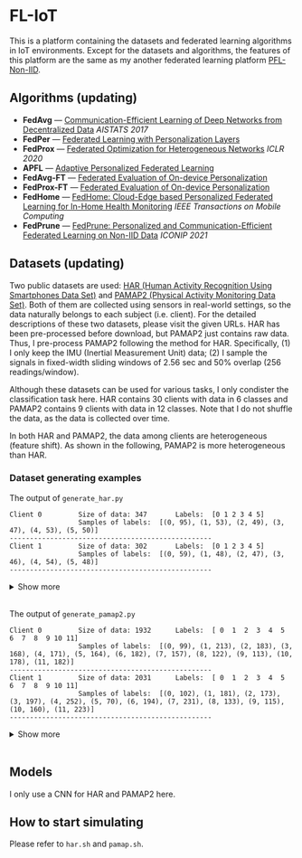 # FL-IoT
This is a platform containing the datasets and federated learning algorithms in IoT environments. Except for the datasets and algorithms, the features of this platform are the same as my another federated learning platform [PFL-Non-IID](https://github.com/TsingZ0/PFL-Non-IID). 


## Algorithms (updating)
- **FedAvg** — [Communication-Efficient Learning of Deep Networks from Decentralized Data](https://arxiv.org/abs/1602.05629) *AISTATS 2017*
- **FedPer** — [Federated Learning with Personalization Layers](https://arxiv.org/pdf/1912.00818.pdf)
- **FedProx** — [Federated Optimization for Heterogeneous Networks](https://openreview.net/pdf?id=SkgwE5Ss3N) *ICLR 2020*
- **APFL** — [Adaptive Personalized Federated Learning](https://arxiv.org/pdf/2003.13461.pdf)
- **FedAvg-FT** — [Federated Evaluation of On-device Personalization](https://arxiv.org/pdf/1910.10252.pdf)
- **FedProx-FT** — [Federated Evaluation of On-device Personalization](https://arxiv.org/pdf/1910.10252.pdf)
- **FedHome** — [FedHome: Cloud-Edge based Personalized Federated Learning for In-Home Health Monitoring](https://ieeexplore.ieee.org/abstract/document/9296274?casa_token=TlOJ9dKfU0IAAAAA:1Pt_76jE1d0OcbREzAatozlHmfCoxuNNb7tAgsezomR4kr1u564j4KW19TzxPagB64_MoNE) *IEEE Transactions on Mobile Computing*
- **FedPrune** — [FedPrune: Personalized and Communication-Efficient Federated Learning on Non-IID Data](https://link.springer.com/chapter/10.1007/978-3-030-92307-5_50) *ICONIP 2021*


## Datasets (updating)
Two public datasets are used: [HAR (Human Activity Recognition Using Smartphones Data Set)](https://archive.ics.uci.edu/ml/datasets/human+activity+recognition+using+smartphones) and [PAMAP2 (Physical Activity Monitoring Data Set)](http://archive.ics.uci.edu/ml/datasets/pamap2+physical+activity+monitoring). Both of them are collected using sensors in real-world settings, so the data naturally belongs to each subject (i.e. client). For the detailed descriptions of these two datasets, please visit the given URLs. HAR has been pre-processed before download, but PAMAP2 just contains raw data. Thus, I pre-process PAMAP2 following the method for HAR. Specifically, (1) I only keep the IMU (Inertial Measurement Unit) data; (2) I sample the signals in fixed-width sliding windows of 2.56 sec and 50% overlap (256 readings/window). 

Although these datasets can be used for various tasks, I only condister the classification task here. HAR contains 30 clients with data in 6 classes and PAMAP2 contains 9 clients with data in 12 classes. Note that I do not shuffle the data, as the data is collected over time. 

In both HAR and PAMAP2, the data among clients are heterogeneous (feature shift). As shown in the following, PAMAP2 is more heterogeneous than HAR. 

### Dataset generating examples
The output of `generate_har.py`
```
Client 0         Size of data: 347       Labels:  [0 1 2 3 4 5]
                 Samples of labels:  [(0, 95), (1, 53), (2, 49), (3, 47), (4, 53), (5, 50)]
--------------------------------------------------
Client 1         Size of data: 302       Labels:  [0 1 2 3 4 5]
                 Samples of labels:  [(0, 59), (1, 48), (2, 47), (3, 46), (4, 54), (5, 48)]
--------------------------------------------------
```
<details>
    <summary>Show more</summary>
    Client 2         Size of data: 341       Labels:  [0 1 2 3 4 5]
                    Samples of labels:  [(0, 58), (1, 59), (2, 49), (3, 52), (4, 61), (5, 62)]
    --------------------------------------------------
    Client 3         Size of data: 317       Labels:  [0 1 2 3 4 5]
                    Samples of labels:  [(0, 60), (1, 52), (2, 45), (3, 50), (4, 56), (5, 54)]
    --------------------------------------------------
    Client 4         Size of data: 302       Labels:  [0 1 2 3 4 5]
                    Samples of labels:  [(0, 56), (1, 47), (2, 47), (3, 44), (4, 56), (5, 52)]
    --------------------------------------------------
    Client 5         Size of data: 325       Labels:  [0 1 2 3 4 5]
                    Samples of labels:  [(0, 57), (1, 51), (2, 48), (3, 55), (4, 57), (5, 57)]
    --------------------------------------------------
    Client 6         Size of data: 308       Labels:  [0 1 2 3 4 5]
                    Samples of labels:  [(0, 57), (1, 51), (2, 47), (3, 48), (4, 53), (5, 52)]
    --------------------------------------------------
    Client 7         Size of data: 281       Labels:  [0 1 2 3 4 5]
                    Samples of labels:  [(0, 48), (1, 41), (2, 38), (3, 46), (4, 54), (5, 54)]
    --------------------------------------------------
    Client 8         Size of data: 288       Labels:  [0 1 2 3 4 5]
                    Samples of labels:  [(0, 52), (1, 49), (2, 42), (3, 50), (4, 45), (5, 50)]
    --------------------------------------------------
    Client 9         Size of data: 294       Labels:  [0 1 2 3 4 5]
                    Samples of labels:  [(0, 53), (1, 47), (2, 38), (3, 54), (4, 44), (5, 58)]
    --------------------------------------------------
    Client 10        Size of data: 316       Labels:  [0 1 2 3 4 5]
                    Samples of labels:  [(0, 59), (1, 54), (2, 46), (3, 53), (4, 47), (5, 57)]
    --------------------------------------------------
    Client 11        Size of data: 320       Labels:  [0 1 2 3 4 5]
                    Samples of labels:  [(0, 50), (1, 52), (2, 46), (3, 51), (4, 61), (5, 60)]
    --------------------------------------------------
    Client 12        Size of data: 327       Labels:  [0 1 2 3 4 5]
                    Samples of labels:  [(0, 57), (1, 55), (2, 47), (3, 49), (4, 57), (5, 62)]
    --------------------------------------------------
    Client 13        Size of data: 323       Labels:  [0 1 2 3 4 5]
                    Samples of labels:  [(0, 59), (1, 54), (2, 45), (3, 54), (4, 60), (5, 51)]
    --------------------------------------------------
    Client 14        Size of data: 328       Labels:  [0 1 2 3 4 5]
                    Samples of labels:  [(0, 54), (1, 48), (2, 42), (3, 59), (4, 53), (5, 72)]
    --------------------------------------------------
    Client 15        Size of data: 366       Labels:  [0 1 2 3 4 5]
                    Samples of labels:  [(0, 51), (1, 51), (2, 47), (3, 69), (4, 78), (5, 70)]
    --------------------------------------------------
    Client 16        Size of data: 368       Labels:  [0 1 2 3 4 5]
                    Samples of labels:  [(0, 61), (1, 48), (2, 46), (3, 64), (4, 78), (5, 71)]
    --------------------------------------------------
    Client 17        Size of data: 364       Labels:  [0 1 2 3 4 5]
                    Samples of labels:  [(0, 56), (1, 58), (2, 55), (3, 57), (4, 73), (5, 65)]
    --------------------------------------------------
    Client 18        Size of data: 360       Labels:  [0 1 2 3 4 5]
                    Samples of labels:  [(0, 52), (1, 40), (2, 39), (3, 73), (4, 73), (5, 83)]
    --------------------------------------------------
    Client 19        Size of data: 354       Labels:  [0 1 2 3 4 5]
                    Samples of labels:  [(0, 51), (1, 51), (2, 45), (3, 66), (4, 73), (5, 68)]
    --------------------------------------------------
    Client 20        Size of data: 408       Labels:  [0 1 2 3 4 5]
                    Samples of labels:  [(0, 52), (1, 47), (2, 45), (3, 85), (4, 89), (5, 90)]
    --------------------------------------------------
    Client 21        Size of data: 321       Labels:  [0 1 2 3 4 5]
                    Samples of labels:  [(0, 46), (1, 42), (2, 36), (3, 62), (4, 63), (5, 72)]
    --------------------------------------------------
    Client 22        Size of data: 372       Labels:  [0 1 2 3 4 5]
                    Samples of labels:  [(0, 59), (1, 51), (2, 54), (3, 68), (4, 68), (5, 72)]
    --------------------------------------------------
    Client 23        Size of data: 381       Labels:  [0 1 2 3 4 5]
                    Samples of labels:  [(0, 58), (1, 59), (2, 55), (3, 68), (4, 69), (5, 72)]
    --------------------------------------------------
    Client 24        Size of data: 409       Labels:  [0 1 2 3 4 5]
                    Samples of labels:  [(0, 74), (1, 65), (2, 58), (3, 65), (4, 74), (5, 73)]
    --------------------------------------------------
    Client 25        Size of data: 392       Labels:  [0 1 2 3 4 5]
                    Samples of labels:  [(0, 59), (1, 55), (2, 50), (3, 78), (4, 74), (5, 76)]
    --------------------------------------------------
    Client 26        Size of data: 376       Labels:  [0 1 2 3 4 5]
                    Samples of labels:  [(0, 57), (1, 51), (2, 44), (3, 70), (4, 80), (5, 74)]
    --------------------------------------------------
    Client 27        Size of data: 382       Labels:  [0 1 2 3 4 5]
                    Samples of labels:  [(0, 54), (1, 51), (2, 46), (3, 72), (4, 79), (5, 80)]
    --------------------------------------------------
    Client 28        Size of data: 344       Labels:  [0 1 2 3 4 5]
                    Samples of labels:  [(0, 53), (1, 49), (2, 48), (3, 60), (4, 65), (5, 69)]
    --------------------------------------------------
    Client 29        Size of data: 383       Labels:  [0 1 2 3 4 5]
                    Samples of labels:  [(0, 65), (1, 65), (2, 62), (3, 62), (4, 59), (5, 70)]
    --------------------------------------------------
    Total number of samples: 10299
    The number of train samples: [260, 226, 255, 237, 226, 243, 231, 210, 216, 220, 237, 240, 245, 242, 246, 274, 276, 273, 270, 265, 306, 240, 279, 285, 306, 294, 282, 286, 258, 287]
    The number of test samples: [87, 76, 86, 80, 76, 82, 77, 71, 72, 74, 79, 80, 82, 81, 82, 92, 92, 91, 90, 89, 102, 81, 93, 96, 103, 98, 94, 96, 86, 96]

    Saving to disk.

    Finish generating dataset.
</details>
<br/>

The output of `generate_pamap2.py`
```
Client 0         Size of data: 1932      Labels:  [ 0  1  2  3  4  5  6  7  8  9 10 11]
                 Samples of labels:  [(0, 99), (1, 213), (2, 183), (3, 168), (4, 171), (5, 164), (6, 182), (7, 157), (8, 122), (9, 113), (10, 178), (11, 182)]
--------------------------------------------------
Client 1         Size of data: 2031      Labels:  [ 0  1  2  3  4  5  6  7  8  9 10 11]
                 Samples of labels:  [(0, 102), (1, 181), (2, 173), (3, 197), (4, 252), (5, 70), (6, 194), (7, 231), (8, 133), (9, 115), (10, 160), (11, 223)]
--------------------------------------------------
```
<details>
    <summary>Show more</summary>
    Client 2         Size of data: 1348      Labels:  [ 1  2  3  4  8  9 10 11]
                    Samples of labels:  [(1, 170), (2, 225), (3, 160), (4, 225), (8, 81), (9, 113), (10, 157), (11, 217)]
    --------------------------------------------------
    Client 3         Size of data: 1788      Labels:  [ 1  2  3  4  6  7  8  9 10 11]
                    Samples of labels:  [(1, 178), (2, 199), (3, 193), (4, 247), (6, 175), (7, 213), (8, 128), (9, 107), (10, 155), (11, 193)]
    --------------------------------------------------
    Client 4         Size of data: 2108      Labels:  [ 0  1  2  3  4  5  6  7  8  9 10 11]
                    Samples of labels:  [(0, 58), (1, 183), (2, 210), (3, 173), (4, 248), (5, 191), (6, 190), (7, 204), (8, 110), (9, 96), (10, 189), (11, 256)]
    --------------------------------------------------
    Client 5         Size of data: 1932      Labels:  [ 1  2  3  4  5  6  7  8  9 10 11]
                    Samples of labels:  [(1, 181), (2, 180), (3, 190), (4, 198), (5, 176), (6, 158), (7, 207), (8, 101), (9, 85), (10, 163), (11, 293)]
    --------------------------------------------------
    Client 6         Size of data: 1798      Labels:  [ 1  2  3  4  5  6  7  8  9 10 11]
                    Samples of labels:  [(1, 198), (2, 94), (3, 201), (4, 262), (5, 26), (6, 176), (7, 222), (8, 137), (9, 86), (10, 167), (11, 229)]
    --------------------------------------------------
    Client 7         Size of data: 2027      Labels:  [ 0  1  2  3  4  5  6  7  8  9 10 11]
                    Samples of labels:  [(0, 67), (1, 186), (2, 180), (3, 196), (4, 245), (5, 127), (6, 197), (7, 223), (8, 91), (9, 71), (10, 188), (11, 256)]
    --------------------------------------------------
    Client 8         Size of data: 48        Labels:  [0]
                    Samples of labels:  [(0, 48)]
    --------------------------------------------------
    Total number of samples: 15012
    The number of train samples: [1449, 1523, 1011, 1341, 1581, 1449, 1348, 1520, 36]
    The number of test samples: [483, 508, 337, 447, 527, 483, 450, 507, 12]

    Saving to disk.

    Finish generating dataset.
</details>
<br/>


## Models
I only use a CNN for HAR and PAMAP2 here. 


## How to start simulating 
Please refer to `har.sh` and `pamap.sh`.